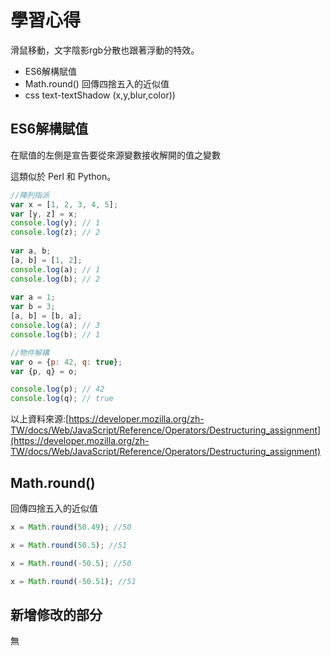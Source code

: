 
# 學習心得

滑鼠移動，文字陰影rgb分散也跟著浮動的特效。 

* ES6解構賦值
* Math.round() 回傳四捨五入的近似值
* css text-textShadow (x,y,blur,color))


## ES6解構賦值

在賦值的左側是宣告要從來源變數接收解開的值之變數

這類似於 Perl 和 Python。

```js
//陣列指派
var x = [1, 2, 3, 4, 5];
var [y, z] = x;
console.log(y); // 1
console.log(z); // 2
   
var a, b;
[a, b] = [1, 2];
console.log(a); // 1
console.log(b); // 2
  
var a = 1;
var b = 3;
[a, b] = [b, a];
console.log(a); // 3
console.log(b); // 1

//物件解構
var o = {p: 42, q: true};
var {p, q} = o;

console.log(p); // 42
console.log(q); // true
```


以上資料來源:[https://developer.mozilla.org/zh-TW/docs/Web/JavaScript/Reference/Operators/Destructuring_assignment](https://developer.mozilla.org/zh-TW/docs/Web/JavaScript/Reference/Operators/Destructuring_assignment)

## Math.round()

回傳四捨五入的近似值

```js
x = Math.round(50.49); //50

x = Math.round(50.5); //51

x = Math.round(-50.5); //50

x = Math.round(-50.51); //51


```


  
## 新增修改的部分

無



